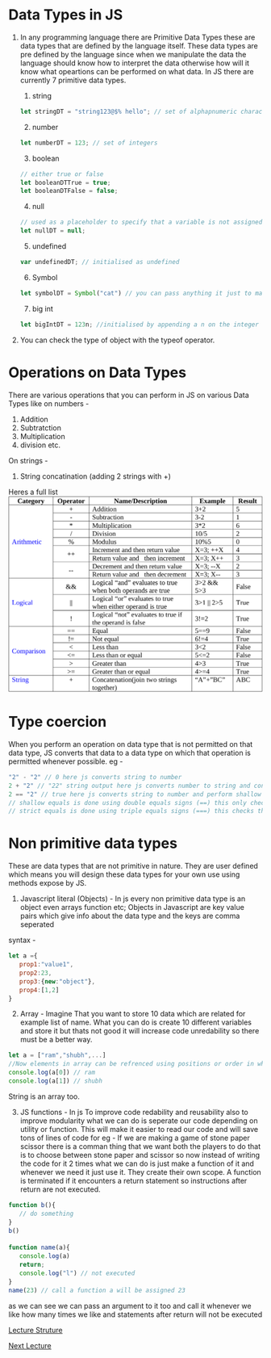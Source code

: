 # Data Types in JS
1) In any programming language there are Primitive Data Types these are data types that are defined by the language itself. These data types are pre defined by the language since when we manipulate the data the language should know how to interpret the data otherwise how will it know what opeartions can be performed on what data. In JS there are currently 7 primitive data types.
      1) string
   
      ```javascript
      let stringDT = "string123@$% hello"; // set of alphapnumeric characters
      ```
      2) number
   
      ```javascript
      let numberDT = 123; // set of integers
      ```

      3) boolean

      ```javascript
      // either true or false
      let booleanDTTrue = true;
      let booleanDTFalse = false;

      ```
      4) null

      ```javascript
      // used as a placeholder to specify that a variable is not assigned a value but will be assigned in future
      let nullDT = null; 
      ```
      5) undefined
   
      ```javascript
      var undefinedDT; // initialised as undefined 
      ```
      6) Symbol
   
      ```javascript
      let symbolDT = Symbol("cat") // you can pass anything it just to make a unique copy of something
      ```
      7) big int

      ```javascript
      let bigIntDT = 123n; //initialised by appending a n on the integer used in big calculations
      ```

2) You can check the type of object with the typeof operator.

# Operations on Data Types 
There are various operations that you can perform in JS on various Data Types like on numbers -
   1) Addition
   2) Subtratction
   3) Multiplication
   4) division etc.
   
   On strings -
   1) String concatination (adding 2 strings with +)

Heres a full list
![image](../images/operators.png)

# Type coercion 
When you perform an operation on data type that is not permitted on that data type, JS converts that data to a data type on which that operation is permitted whenever possible.
eg - 
```javascript
"2" - "2" // 0 here js converts string to number
2 + "2" // "22" string output here js converts number to string and concatinates it
2 == "2" // true here js converts string to number and perform shallow equals
// shallow equals is done using double equals signs (==) this only checks if the value is same irrespective of data type.
// strict equals is done using triple equals signs (===) this checks the value as well as data type.
```

# Non primitive data types 
These are data types that are not primitive in nature. They are user defined which means you will design these data types for your own use using methods expose by JS.


1) Javascript literal (Objects) - In js every non primitive data type is an object even arrays function etc;
Objects in Javascript are key value pairs which give info about the data type and the keys are comma seperated

syntax - 
```javascript
let a ={
   prop1:"value1",
   prop2:23,
   prop3:{new:"object"},
   prop4:[1,2]
}
```

2) Array - Imagine That you want to store 10 data which are related for example list of name. What you can do is create 10 different variables and store it but thats not good it will increase code unredability so there must be a better way.
   
```javascript
let a = ["ram","shubh",...] 
//Now elements in array can be refrenced using positions or order in which its placed and the position start with 0.
console.log(a[0]) // ram
console.log(a[1]) // shubh
```
String is an array too.

3) JS functions - In js To improve code redability and reusability also to improve modularity what we can do is seperate our code depending on utility or function. This will make it easier to read our code and will save tons of lines of code for eg - If we are making a game of stone paper scissor there is a comman thing that we want both the players to do that is to choose between stone paper and scissor so now instead of writing the code for it 2 times what we can do is just make a function of it and whenever we need it just use it. They create their own scope. A function is terminated if it encounters a return statement so instructions after return are not executed.

```javascript
function b(){
   // do something
} 
b()

function name(a){
   console.log(a)
   return;
   console.log("l") // not executed
}
name(23) // call a function a will be assigned 23
```
as we can see we can pass an argument to it too and call it whenever we like how many times we like and statements after return will not be executed

[Lecture Struture](../Struture.md)

[Next Lecture](../Control-strutures-Js/info.md)
